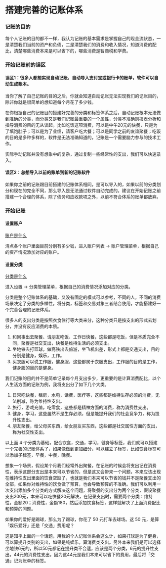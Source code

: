 # 搭建完善的记账体系

### 记账的目的
每个人记账的目的都不一样，我认为记账的基本需求是掌握自己的现金流状态，一是清楚我们当前的资产和负债，二是清楚我们的消费和收入情况，知道消费的配比，清楚哪些消费本来是可以省下的，哪些消费是智商税和学费。

### 开始记账前的误区
#### 误区1：很多人都想实现自动记账，自动导入支付宝或银行卡的账单，软件可以自动生成账本。

当你了解了自己记账的目的之后，你就会知道自动记账无法实现我们的记账目的，除非你就是很简单的想知道每个月花了多少钱。

在你根据自己的记账目的搭建好完善的分类和标签体系之后，自动记账根本无法做到准确的分类，而分类又是我们记账最重要的一个属性，分类不准确则报表分析和指导消费的目的无从谈起。比如吃饭这项消费，可以是中午20元的快餐，只是为了填饱肚子；可以是为了业绩，请客户吃大餐；可以是同学之前的友谊聚餐；吃饭的目的是多种多样的，软件是无法准确知道的，记账是一个需要脑力参与的技术工作。

实际手动记账并没有想象中的复杂，通过复制一些经常性的支出，我们可以快速录入。

#### 误区2：总想导入以前的账单到新的记账软件

如果你之前的记账跟目前搭建的记账体系相同，是可以导入的，如果以前的分类划分和现在的完全不同，那么导入是无法通过软件自动完成的。建议在开始记账之前搭建一个合理的体系，除了债务和应收款项之外，以前不符合体系的账单都放弃。

### 开始记账

#### 设置账户
[账户是什么](conceptions/账户.md)

清点各个账户里面目前分别有多少钱，进入账户列表 -> 账户管理菜单，根据自己的资产情况添加对应的账户。

#### 设置分类
[分类是什么](conceptions/分类.md)

进入设置 -> 分类管理菜单，根据自己的消费情况添加对应的分类。

分类是整个记账体系的基础，又没有固定的模式可以参考，不同的人，不同的消费场景决定了分类的多样性，将分类，标签和交易对象三者结合使用，才能搭建好一个完善合理的记账体系。

很多人的支出分类是按照衣食住行等大类来分，这种分类只是按支出的形式去划分，并没有反应消费的本质。

1. 和同事出去聚餐、请朋友吃饭、工作日快餐，这些都是吃饭，但是本质完全不同，聚餐是社交支出，快餐是维持生活的必须支出。
2. 坐地铁去打篮球，做高铁出去旅游，坐飞机出差，形式上都是交通支出，目的分别是健身，娱乐，工作。
3. 买衣服可以说工作服，健身服，这些都属于衣服支出，工作服的目的是工作，健身服的目的是健身。

我们记账的目的并不是简单记录每个月支出多少，更重要的是计算消费配比，以个人生活方面的记账为例，我将支出分了如下几个大类。

1. 日常吃快餐，租房，水电，话费，医疗等，这些都是维持生存必须的消费，无法削减，称为维持性支出。
2. 旅行，游戏充值，吃零食，这些都是精神方面的消费，称为消费性支出。
3. 健身，学习，这些虽然不是生存必须，但是能提升我们的社会竞争力，称为提升性支出。
4. 朋友聚餐，给父母买东西，给女朋友买东西，这些都是社交属性方面的支出，称为社交性支出。

以上面 4 个分类为基础，配合饮食，交通，学习，健身等标签，我们就可以搭建一个完善的记账体系了，如果像做到更加细分，可以建立子标签，比如饮食标签可以添加子标签，早餐，中餐，晚餐。

想象一个场景，假设某个月我们经常外出聚餐，在记账的时候会将支出记在消费性，表示这部分支出是本来可以节省的，但是这又会带来一个问题，本来应该出现在维持性支出里面的饮食空缺了，也就是我们本来可以节省的钱并不是聚餐支出的全部，如果你对维持性的饮食做了预算，也会导致预算的不准确。我们可以利用一次支出添加多个分类的方式解决这个问题，将聚餐的支出分为两个分类，假设聚餐支出200元，本来可以吃快餐20元解决，在记录支出时，需要两个分类：维持性，金额20；消费性，金额180，然后添加饮食标签，这样就解决了上面消费配比和预算的问题。

如果你的爱好是踢球，那么为了踢球，你花了 50 元打车去球场。这 50 元，是算「娱乐爱好」还是「交通」费用呢？

这是知乎上面的一个话题，用我的个人记账体系会这么计，如果打球是为了健身，可以算提升类别的支出，如果是纯娱乐，算消费类支出。另外本来我们是可以选择坐地铁6元的，所以50元都记在提升类不合适，应该是两个分类，6元的提升性支出，44元的消费性支出，因为这44元是我们本来可以省下的费用，最后将「交通」记为账单的标签。
